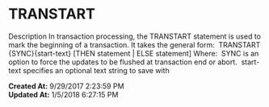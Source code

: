 # TRANSTART

Description In transaction processing, the TRANSTART statement is used to mark the beginning of a transaction. It takes the general form:  TRANSTART {SYNC}{start-text} [THEN statement | ELSE statement] Where:  SYNC is an option to force the updates to be flushed at transaction end or abort.  start-text specifies an optional text string to save with   

**Created At:** 9/29/2017 2:23:59 PM  
**Updated At:** 1/5/2018 6:27:15 PM  


